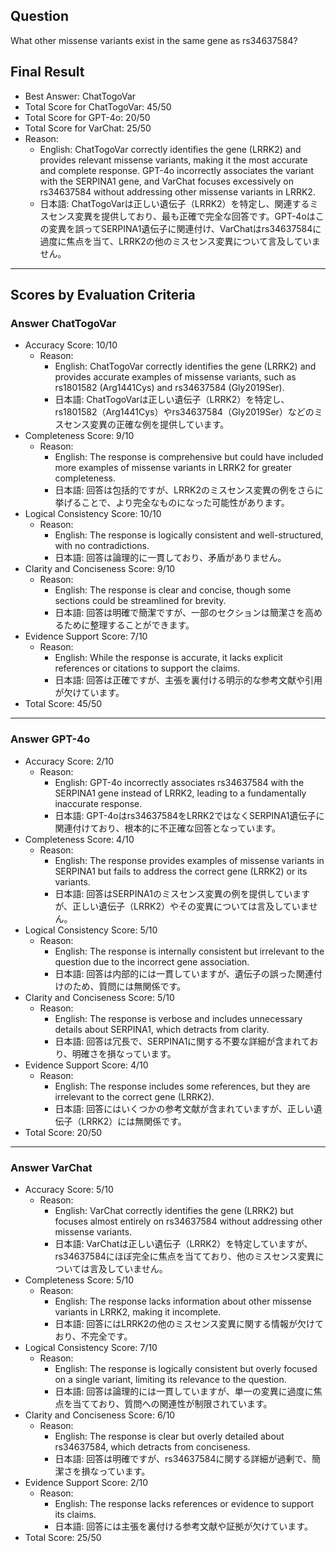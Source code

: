 ## Question

What other missense variants exist in the same gene as rs34637584?

## Final Result

- Best Answer: ChatTogoVar
- Total Score for ChatTogoVar: 45/50
- Total Score for GPT-4o: 20/50
- Total Score for VarChat: 25/50
- Reason:
  - English: ChatTogoVar correctly identifies the gene (LRRK2) and provides relevant missense variants, making it the most accurate and complete response. GPT-4o incorrectly associates the variant with the SERPINA1 gene, and VarChat focuses excessively on rs34637584 without addressing other missense variants in LRRK2.
  - 日本語: ChatTogoVarは正しい遺伝子（LRRK2）を特定し、関連するミスセンス変異を提供しており、最も正確で完全な回答です。GPT-4oはこの変異を誤ってSERPINA1遺伝子に関連付け、VarChatはrs34637584に過度に焦点を当て、LRRK2の他のミスセンス変異について言及していません。

---

## Scores by Evaluation Criteria

### Answer ChatTogoVar
- Accuracy Score: 10/10
  - Reason: 
    - English: ChatTogoVar correctly identifies the gene (LRRK2) and provides accurate examples of missense variants, such as rs1801582 (Arg1441Cys) and rs34637584 (Gly2019Ser).
    - 日本語: ChatTogoVarは正しい遺伝子（LRRK2）を特定し、rs1801582（Arg1441Cys）やrs34637584（Gly2019Ser）などのミスセンス変異の正確な例を提供しています。
- Completeness Score: 9/10
  - Reason: 
    - English: The response is comprehensive but could have included more examples of missense variants in LRRK2 for greater completeness.
    - 日本語: 回答は包括的ですが、LRRK2のミスセンス変異の例をさらに挙げることで、より完全なものになった可能性があります。
- Logical Consistency Score: 10/10
  - Reason: 
    - English: The response is logically consistent and well-structured, with no contradictions.
    - 日本語: 回答は論理的に一貫しており、矛盾がありません。
- Clarity and Conciseness Score: 9/10
  - Reason: 
    - English: The response is clear and concise, though some sections could be streamlined for brevity.
    - 日本語: 回答は明確で簡潔ですが、一部のセクションは簡潔さを高めるために整理することができます。
- Evidence Support Score: 7/10
  - Reason: 
    - English: While the response is accurate, it lacks explicit references or citations to support the claims.
    - 日本語: 回答は正確ですが、主張を裏付ける明示的な参考文献や引用が欠けています。
- Total Score: 45/50

---

### Answer GPT-4o
- Accuracy Score: 2/10
  - Reason: 
    - English: GPT-4o incorrectly associates rs34637584 with the SERPINA1 gene instead of LRRK2, leading to a fundamentally inaccurate response.
    - 日本語: GPT-4oはrs34637584をLRRK2ではなくSERPINA1遺伝子に関連付けており、根本的に不正確な回答となっています。
- Completeness Score: 4/10
  - Reason: 
    - English: The response provides examples of missense variants in SERPINA1 but fails to address the correct gene (LRRK2) or its variants.
    - 日本語: 回答はSERPINA1のミスセンス変異の例を提供していますが、正しい遺伝子（LRRK2）やその変異については言及していません。
- Logical Consistency Score: 5/10
  - Reason: 
    - English: The response is internally consistent but irrelevant to the question due to the incorrect gene association.
    - 日本語: 回答は内部的には一貫していますが、遺伝子の誤った関連付けのため、質問には無関係です。
- Clarity and Conciseness Score: 5/10
  - Reason: 
    - English: The response is verbose and includes unnecessary details about SERPINA1, which detracts from clarity.
    - 日本語: 回答は冗長で、SERPINA1に関する不要な詳細が含まれており、明確さを損なっています。
- Evidence Support Score: 4/10
  - Reason: 
    - English: The response includes some references, but they are irrelevant to the correct gene (LRRK2).
    - 日本語: 回答にはいくつかの参考文献が含まれていますが、正しい遺伝子（LRRK2）には無関係です。
- Total Score: 20/50

---

### Answer VarChat
- Accuracy Score: 5/10
  - Reason: 
    - English: VarChat correctly identifies the gene (LRRK2) but focuses almost entirely on rs34637584 without addressing other missense variants.
    - 日本語: VarChatは正しい遺伝子（LRRK2）を特定していますが、rs34637584にほぼ完全に焦点を当てており、他のミスセンス変異については言及していません。
- Completeness Score: 5/10
  - Reason: 
    - English: The response lacks information about other missense variants in LRRK2, making it incomplete.
    - 日本語: 回答にはLRRK2の他のミスセンス変異に関する情報が欠けており、不完全です。
- Logical Consistency Score: 7/10
  - Reason: 
    - English: The response is logically consistent but overly focused on a single variant, limiting its relevance to the question.
    - 日本語: 回答は論理的には一貫していますが、単一の変異に過度に焦点を当てており、質問への関連性が制限されています。
- Clarity and Conciseness Score: 6/10
  - Reason: 
    - English: The response is clear but overly detailed about rs34637584, which detracts from conciseness.
    - 日本語: 回答は明確ですが、rs34637584に関する詳細が過剰で、簡潔さを損なっています。
- Evidence Support Score: 2/10
  - Reason: 
    - English: The response lacks references or evidence to support its claims.
    - 日本語: 回答には主張を裏付ける参考文献や証拠が欠けています。
- Total Score: 25/50